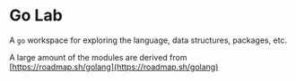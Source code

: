 # Go Lab

A `go` workspace for exploring the language, data structures, packages, etc.

A large amount of the modules are derived from [https://roadmap.sh/golang](https://roadmap.sh/golang)
